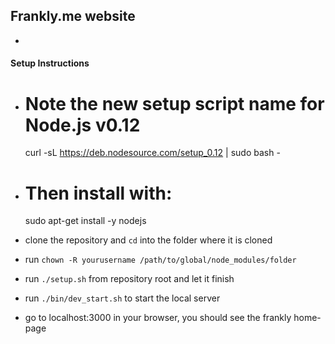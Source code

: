 ## Frankly.me website

-

#### Setup Instructions

- # Note the new setup script name for Node.js v0.12
  curl -sL https://deb.nodesource.com/setup_0.12 | sudo bash -

- # Then install with:
  sudo apt-get install -y nodejs

- clone the repository and `cd` into the folder where it is cloned
- run `chown -R yourusername /path/to/global/node_modules/folder`
- run `./setup.sh` from repository root and let it finish
- run `./bin/dev_start.sh` to start the local server
- go to localhost:3000 in your browser, you should see the frankly home-page
